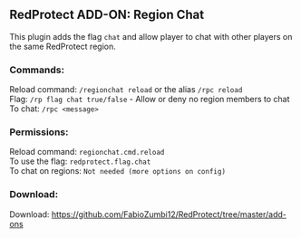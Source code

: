 ## RedProtect ADD-ON: Region Chat

This plugin adds the flag `chat` and allow player to chat with other players on the same RedProtect region.

### Commands:

Reload command: `/regionchat reload` or the alias `/rpc reload`  
Flag: `/rp flag chat true/false` - Allow or deny no region members to chat  
To chat: `/rpc <message>`

### Permissions:

Reload command: `regionchat.cmd.reload`  
To use the flag: `redprotect.flag.chat`  
To chat on regions: `Not needed (more options on config)`

### Download:

Download: https://github.com/FabioZumbi12/RedProtect/tree/master/add-ons